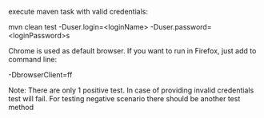 execute maven task with valid credentials:

mvn clean test -Duser.login=\<loginName\> -Duser.password=\<loginPassword\>s

Chrome is used as default browser. If you want to run in Firefox, just add to command line:

-DbrowserClient=ff

Note:
There are only 1 positive test. In case of providing invalid credentials test will fail. For testing negative scenario there should be another test method
